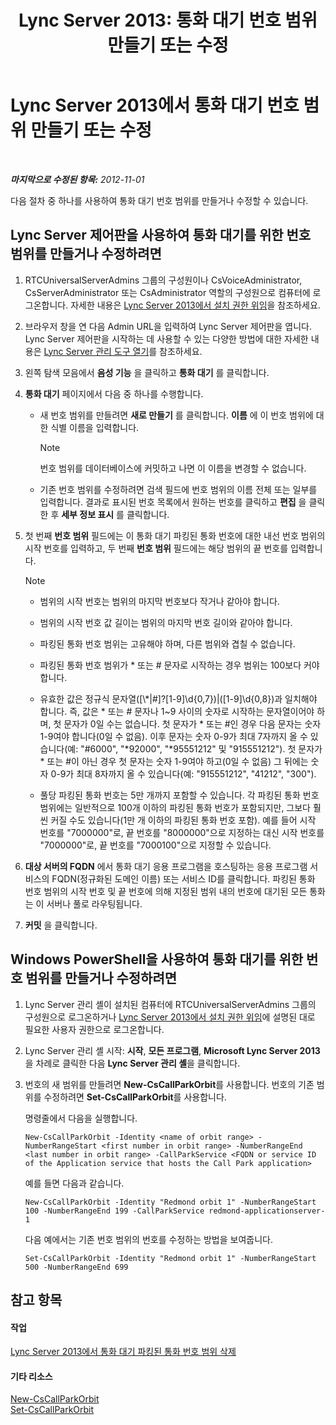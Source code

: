 ﻿---
title: 'Lync Server 2013: 통화 대기 번호 범위 만들기 또는 수정'
TOCTitle: 통화 대기 번호 범위 만들기 또는 수정
ms:assetid: 549ec118-eee5-4333-9416-80929ec057e0
ms:mtpsurl: https://technet.microsoft.com/ko-kr/library/Gg398361(v=OCS.15)
ms:contentKeyID: 49303658
ms.date: 08/24/2015
mtps_version: v=OCS.15
ms.translationtype: HT
---

# Lync Server 2013에서 통화 대기 번호 범위 만들기 또는 수정

 

_**마지막으로 수정된 항목:** 2012-11-01_

다음 절차 중 하나를 사용하여 통화 대기 번호 범위를 만들거나 수정할 수 있습니다.

## Lync Server 제어판을 사용하여 통화 대기를 위한 번호 범위를 만들거나 수정하려면

1.  RTCUniversalServerAdmins 그룹의 구성원이나 CsVoiceAdministrator, CsServerAdministrator 또는 CsAdministrator 역할의 구성원으로 컴퓨터에 로그온합니다. 자세한 내용은 [Lync Server 2013에서 설치 권한 위임](lync-server-2013-delegate-setup-permissions.md)을 참조하세요.

2.  브라우저 창을 연 다음 Admin URL을 입력하여 Lync Server 제어판을 엽니다. Lync Server 제어판을 시작하는 데 사용할 수 있는 다양한 방법에 대한 자세한 내용은 [Lync Server 관리 도구 열기](lync-server-2013-open-lync-server-administrative-tools.md)를 참조하세요.

3.  왼쪽 탐색 모음에서 **음성 기능** 을 클릭하고 **통화 대기** 를 클릭합니다.

4.  **통화 대기** 페이지에서 다음 중 하나를 수행합니다.
    
      - 새 번호 범위를 만들려면 **새로 만들기** 를 클릭합니다. **이름** 에 이 번호 범위에 대한 식별 이름을 입력합니다.
        

        > [!NOTE]
        > 번호 범위를 데이터베이스에 커밋하고 나면 이 이름을 변경할 수 없습니다.

    
      - 기존 번호 범위를 수정하려면 검색 필드에 번호 범위의 이름 전체 또는 일부를 입력합니다. 결과로 표시된 번호 목록에서 원하는 번호를 클릭하고 **편집** 을 클릭한 후 **세부 정보 표시** 를 클릭합니다.

5.  첫 번째 **번호 범위** 필드에는 이 통화 대기 파킹된 통화 번호에 대한 내선 번호 범위의 시작 번호를 입력하고, 두 번째 **번호 범위** 필드에는 해당 범위의 끝 번호를 입력합니다.
    

    > [!NOTE]
    > <UL>
    > <LI>
    > <P>범위의 시작 번호는 범위의 마지막 번호보다 작거나 같아야 합니다.</P>
    > <LI>
    > <P>범위의 시작 번호 값 길이는 범위의 마지막 번호 길이와 같아야 합니다.</P>
    > <LI>
    > <P>파킹된 통화 번호 범위는 고유해야 하며, 다른 범위와 겹칠 수 없습니다.</P>
    > <LI>
    > <P>파킹된 통화 번호 범위가 * 또는 # 문자로 시작하는 경우 범위는 100보다 커야 합니다.</P>
    > <LI>
    > <P>유효한 값은 정규식 문자열([\*|#]?[1-9]\d{0,7})|([1-9]\d{0,8})과 일치해야 합니다. 즉, 값은 * 또는 # 문자나 1~9 사이의 숫자로 시작하는 문자열이어야 하며, 첫 문자가 0일 수는 없습니다. 첫 문자가 * 또는 #인 경우 다음 문자는 숫자 1-9여야 합니다(0일 수 없음). 이후 문자는 숫자 0-9가 최대 7자까지 올 수 있습니다(예: "#6000", "*92000", "*95551212" 및 "915551212"). 첫 문자가 * 또는 #이 아닌 경우 첫 문자는 숫자 1-9여야 하고(0일 수 없음) 그 뒤에는 숫자 0-9가 최대 8자까지 올 수 있습니다(예: "915551212", "41212", "300").</P>
    > <LI>
    > <P>풀당 파킹된 통화 번호는 5만 개까지 포함할 수 있습니다. 각 파킹된 통화 번호 범위에는 일반적으로 100개 이하의 파킹된 통화 번호가 포함되지만, 그보다 훨씬 커질 수도 있습니다(1만 개 이하의 파킹된 통화 번호 포함). 예를 들어 시작 번호를 "7000000"로, 끝 번호를 "8000000"으로 지정하는 대신 시작 번호를 "7000000"로, 끝 번호를 "7000100"으로 지정할 수 있습니다.</P></LI></UL>



6.  **대상 서버의 FQDN** 에서 통화 대기 응용 프로그램을 호스팅하는 응용 프로그램 서비스의 FQDN(정규화된 도메인 이름) 또는 서비스 ID를 클릭합니다. 파킹된 통화 번호 범위의 시작 번호 및 끝 번호에 의해 지정된 범위 내의 번호에 대기된 모든 통화는 이 서버나 풀로 라우팅됩니다.

7.  **커밋** 을 클릭합니다.

## Windows PowerShell을 사용하여 통화 대기를 위한 번호 범위를 만들거나 수정하려면

1.  Lync Server 관리 셸이 설치된 컴퓨터에 RTCUniversalServerAdmins 그룹의 구성원으로 로그온하거나 [Lync Server 2013에서 설치 권한 위임](lync-server-2013-delegate-setup-permissions.md)에 설명된 대로 필요한 사용자 권한으로 로그온합니다.

2.  Lync Server 관리 셸 시작: **시작**, **모든 프로그램**, **Microsoft Lync Server 2013**을 차례로 클릭한 다음 **Lync Server 관리 셸**을 클릭합니다.

3.  번호의 새 범위를 만들려면 **New-CsCallParkOrbit**를 사용합니다. 번호의 기존 범위를 수정하려면 **Set-CsCallParkOrbit**를 사용합니다.
    
    명령줄에서 다음을 실행합니다.
    
        New-CsCallParkOrbit -Identity <name of orbit range> -NumberRangeStart <first number in orbit range> -NumberRangeEnd <last number in orbit range> -CallParkService <FQDN or service ID of the Application service that hosts the Call Park application>
    
    예를 들면 다음과 같습니다.
    
        New-CsCallParkOrbit -Identity "Redmond orbit 1" -NumberRangeStart 100 -NumberRangeEnd 199 -CallParkService redmond-applicationserver-1
    
    다음 예에서는 기존 번호 범위의 번호를 수정하는 방법을 보여줍니다.
    
        Set-CsCallParkOrbit -Identity "Redmond orbit 1" -NumberRangeStart 500 -NumberRangeEnd 699

## 참고 항목

#### 작업

[Lync Server 2013에서 통화 대기 파킹된 통화 번호 범위 삭제](lync-server-2013-delete-a-call-park-orbit-range.md)  

#### 기타 리소스

[New-CsCallParkOrbit](new-cscallparkorbit.md)  
[Set-CsCallParkOrbit](set-cscallparkorbit.md)

